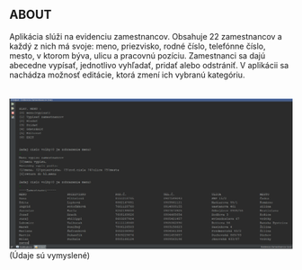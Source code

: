 ## **ABOUT**

Aplikácia slúži na evidenciu zamestnancov. Obsahuje 22 zamestnancov a každý z nich má svoje: meno, priezvisko, rodné číslo, telefónne číslo, mesto, v ktorom býva, ulicu a pracovnú pozíciu. Zamestnanci sa dajú abecedne vypísať, jednotlivo vyhľadať, pridať alebo odstrániť. V aplikácii sa nachádza možnosť editácie, ktorá zmení ich vybranú kategóriu.
<br/><br/><br/>
<img src="images/EvidenciaZamestnancov.PNG">
(Údaje sú vymyslené)
